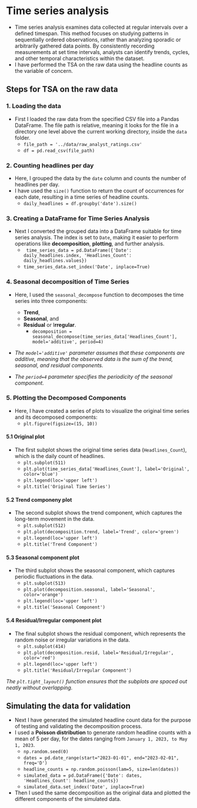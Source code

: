 # Time series analysis

- Time series analysis examines data collected at regular intervals over a defined timespan. This method focuses on studying patterns in sequentially ordered observations, rather than analyzing sporadic or arbitrarily gathered data points. By consistently recording measurements at set time intervals, analysts can identify trends, cycles, and other temporal characteristics within the dataset.
- I have performed the TSA on the raw data using the headline counts as the variable of concern.

## Steps for TSA on the raw data

### 1. Loading the data

- First I loaded the raw data from the specified CSV file into a Pandas DataFrame. The file path is relative, meaning it looks for the file in a directory one level above the current working directory, inside the `data` folder.
  - `file_path = '../data/raw_analyst_ratings.csv'`
  - `df = pd.read_csv(file_path)`

### 2. Counting headlines per day

- Here, I grouped the data by the `date` column and counts the number of headlines per day.
- I have used the `size()` function to return the count of occurrences for each date, resulting in a time series of headline counts.
  - `daily_headlines = df.groupby('date').size()`

### 3. Creating a DataFrame for Time Series Analysis

- Next I converted the grouped data into a DataFrame suitable for time series analysis. The index is set to `Date`, making it easier to perform operations like **decomposition**, **plotting**, and further analysis.
  - ` time_series_data = pd.DataFrame({'Date': daily_headlines.index, 'Headlines_Count': daily_headlines.values})`
  - `time_series_data.set_index('Date', inplace=True)`

### 4. Seasonal decomposition of Time Series

- Here, I used the `seasonal_decompose` function to decomposes the time series into three components:

  - **Trend**,
  - **Seasonal**, and
  - **Residual** or I**rregular**.
    - `decomposition = seasonal_decompose(time_series_data['Headlines_Count'], model='additive', period=4)`
- *The `model='additive'` parameter assumes that these components are additive, meaning that the observed data is the sum of the trend, seasonal, and residual components.*
- *The `period=4` parameter specifies the periodicity of the seasonal component.*

### 5. Plotting the Decomposed Components

- Here, I have created a series of plots to visualize the original time series and its decomposed components:
  - `plt.figure(figsize=(15, 10))`

#### 5.1 Original plot

- The first subplot shows the original time series data (`Headlines_Count`), which is the daily count of headlines.
  - `plt.subplot(511)`
  - `plt.plot(time_series_data['Headlines_Count'], label='Original', color='blue')`
  - `plt.legend(loc='upper left')`
  - `plt.title('Original Time Series')`

#### 5.2 Trend componeny plot

- The second subplot shows the trend component, which captures the long-term movement in the data.
  - `plt.subplot(512)`
  - `plt.plot(decomposition.trend, label='Trend', color='green')`
  - `plt.legend(loc='upper left')`
  - `plt.title('Trend Component')`

#### 5.3 Seasonal component plot

- The third subplot shows the seasonal component, which captures periodic fluctuations in the data.
  - `plt.subplot(513)`
  - `plt.plot(decomposition.seasonal, label='Seasonal', color='orange')`
  - `plt.legend(loc='upper left')`
  - `plt.title('Seasonal Component')`

#### 5.4 Residual/Irregular component plot

- The final subplot shows the residual component, which represents the random noise or irregular variations in the data.
  - `plt.subplot(414)`
  - `plt.plot(decomposition.resid, label='Residual/Irregular', color='red')`
  - `plt.legend(loc='upper left')`
  - `plt.title('Residual/Irregular Component')`

*The `plt.tight_layout()` function ensures that the subplots are spaced out neatly without overlapping.*

## Simulating the data for validation

- Next I have generated the simulated headline count data for the purpose of testing and validating the decomposition process.
- I used a **Poisson distribution** to generate random headline counts with a mean of 5 per day, for the dates ranging from `January 1, 2023, to May 1, 2023`.
  - `np.random.seed(0)`
  - `dates = pd.date_range(start="2023-01-01", end="2023-02-01", freq='D')`
  - `headline_counts = np.random.poisson(lam=5, size=len(dates))`
  - `simulated_data = pd.DataFrame({'Date': dates, 'Headlines_Count': headline_counts})`
  - `simulated_data.set_index('Date', inplace=True)`
- Then I used the same decomposition as the original data and plotted the different components of the simulated data.
